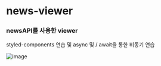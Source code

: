 # news-viewer

### newsAPI를 사용한 viewer
styled-components 연습 및 async 및 / await을 통한 비동기 연습

![image](https://user-images.githubusercontent.com/51200912/176947323-eb22cba6-ddee-427c-a01f-3e6bdcebeef0.png)

